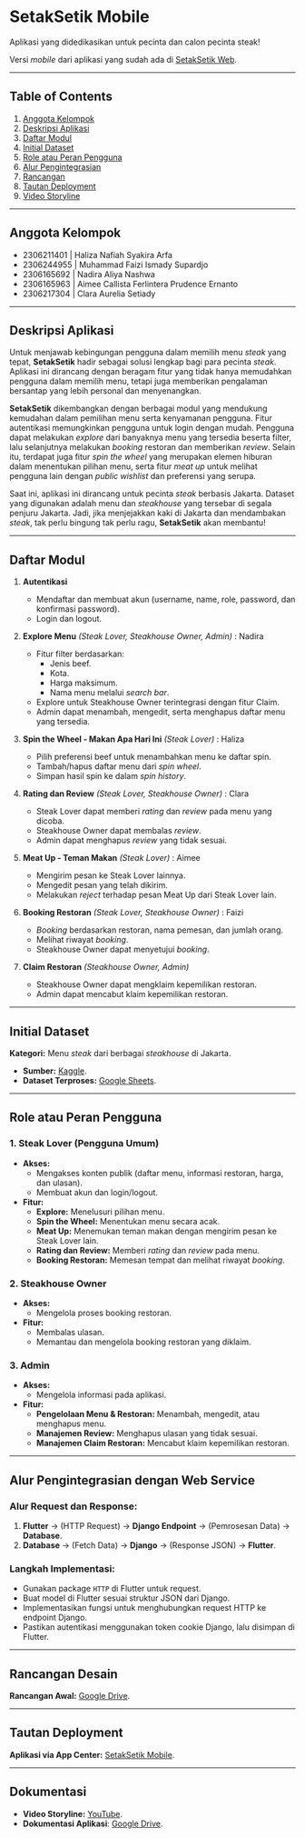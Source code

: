# SetakSetik Mobile

Aplikasi yang didedikasikan untuk pecinta dan calon pecinta steak!

Versi _mobile_ dari aplikasi yang sudah ada di [SetakSetik Web](http://muhammad-faizi-setaksetik.pbp.cs.ui.ac.id/).

---

## Table of Contents
1. [Anggota Kelompok](#anggota-kelompok)
2. [Deskripsi Aplikasi](#deskripsi-aplikasi)
3. [Daftar Modul](#daftar-modul)
4. [Initial Dataset](#initial-dataset)
5. [Role atau Peran Pengguna](#role-atau-peran-pengguna)
6. [Alur Pengintegrasian](#alur-pengintegrasian-dengan-web-service)
7. [Rancangan](#rancangan-desain)
8. [Tautan Deployment](#tautan-deployment)
9. [Video Storyline](#dokumentasi)

---

## Anggota Kelompok
- 2306211401  |  Haliza Nafiah Syakira Arfa
- 2306244955  |  Muhammad Faizi Ismady Supardjo
- 2306165692  |  Nadira Aliya Nashwa
- 2306165963  |  Aimee Callista Ferlintera Prudence Ernanto
- 2306217304  |  Clara Aurelia Setiady

---

## Deskripsi Aplikasi
Untuk menjawab kebingungan pengguna dalam memilih menu _steak_ yang tepat, **SetakSetik** hadir sebagai solusi lengkap bagi para pecinta _steak_. Aplikasi ini dirancang dengan beragam fitur yang tidak hanya memudahkan pengguna dalam memilih menu, tetapi juga memberikan pengalaman bersantap yang lebih personal dan menyenangkan. 

**SetakSetik** dikembangkan dengan berbagai modul yang mendukung kemudahan dalam pemilihan menu serta kenyamanan pengguna. Fitur autentikasi memungkinkan pengguna untuk login dengan mudah. Pengguna dapat melakukan _explore_ dari banyaknya menu yang tersedia beserta filter, lalu selanjutnya melakukan _booking_ restoran dan memberikan _review_. Selain itu, terdapat juga fitur _spin the wheel_ yang merupakan elemen hiburan dalam menentukan pilihan menu, serta fitur _meat up_ untuk melihat pengguna lain dengan _public wishlist_ dan preferensi yang serupa.

Saat ini, aplikasi ini dirancang untuk pecinta _steak_ berbasis Jakarta. Dataset yang digunakan adalah menu dan _steakhouse_ yang tersebar di segala penjuru Jakarta. Jadi, jika menjejakkan kaki di Jakarta dan mendambakan _steak_, tak perlu bingung tak perlu ragu, **SetakSetik** akan membantu!

---

## Daftar Modul

1. **Autentikasi**
   - Mendaftar dan membuat akun (username, name, role, password, dan konfirmasi password).
   - Login dan logout.

2. **Explore Menu** _(Steak Lover, Steakhouse Owner, Admin)_ : Nadira
   - Fitur filter berdasarkan:
     - Jenis beef.
     - Kota.
     - Harga maksimum.
     - Nama menu melalui _search bar_.
   - Explore untuk Steakhouse Owner terintegrasi dengan fitur Claim.
   - Admin dapat menambah, mengedit, serta menghapus daftar menu yang tersedia.

3. **Spin the Wheel - Makan Apa Hari Ini** _(Steak Lover)_ : Haliza
   - Pilih preferensi beef untuk menambahkan menu ke daftar spin.
   - Tambah/hapus daftar menu dari _spin wheel_.
   - Simpan hasil spin ke dalam _spin history_.

4. **Rating dan Review** _(Steak Lover, Steakhouse Owner)_ : Clara
   - Steak Lover dapat memberi _rating_ dan _review_ pada menu yang dicoba.
   - Steakhouse Owner dapat membalas _review_.
   - Admin dapat menghapus _review_ yang tidak sesuai.

5. **Meat Up - Teman Makan** _(Steak Lover)_ : Aimee
   - Mengirim pesan ke Steak Lover lainnya.
   - Mengedit pesan yang telah dikirim.
   - Melakukan _reject_ terhadap pesan Meat Up dari Steak Lover lain.

6. **Booking Restoran** _(Steak Lover, Steakhouse Owner)_ : Faizi
   - _Booking_ berdasarkan restoran, nama pemesan, dan jumlah orang.
   - Melihat riwayat _booking_.
   - Steakhouse Owner dapat menyetujui _booking_.

7. **Claim Restoran** _(Steakhouse Owner, Admin)_
   - Steakhouse Owner dapat mengklaim kepemilikan restoran.
   - Admin dapat mencabut klaim kepemilikan restoran.

---

## Initial Dataset

**Kategori:** Menu _steak_ dari berbagai _steakhouse_ di Jakarta.

- **Sumber:** [Kaggle](https://www.kaggle.com/datasets/miradelimanr/steakhouse-jakarta?resource=download).
- **Dataset Terproses:** [Google Sheets](https://docs.google.com/spreadsheets/d/1NDPuzQpybnalNUVGGFEaG_dutWjPqhmTbliIAJ24xuU/edit?usp=sharing).

---

## Role atau Peran Pengguna

### 1. **Steak Lover (Pengguna Umum)**
- **Akses:**
  - Mengakses konten publik (daftar menu, informasi restoran, harga, dan ulasan).
  - Membuat akun dan login/logout.
- **Fitur:**
  - **Explore:** Menelusuri pilihan menu.
  - **Spin the Wheel:** Menentukan menu secara acak.
  - **Meat Up:** Menemukan teman makan dengan mengirim pesan ke Steak Lover lain.
  - **Rating dan Review:** Memberi _rating_ dan _review_ pada menu.
  - **Booking Restoran:** Memesan tempat dan melihat riwayat _booking_.

### 2. **Steakhouse Owner**
- **Akses:**
  - Mengelola proses booking restoran.
- **Fitur:**
  - Membalas ulasan.
  - Memantau dan mengelola booking restoran yang diklaim.

### 3. **Admin**
- **Akses:**
  - Mengelola informasi pada aplikasi.
- **Fitur:**
  - **Pengelolaan Menu & Restoran:** Menambah, mengedit, atau menghapus menu.
  - **Manajemen Review:** Menghapus ulasan yang tidak sesuai.
  - **Manajemen Claim Restoran:** Mencabut klaim kepemilikan restoran.

---

## Alur Pengintegrasian dengan Web Service

### Alur Request dan Response:
1. **Flutter** &rarr; (HTTP Request) &rarr; **Django Endpoint** &rarr; (Pemrosesan Data) &rarr; **Database**.
2. **Database** &rarr; (Fetch Data) &rarr; **Django** &rarr; (Response JSON) &rarr; **Flutter**.

### Langkah Implementasi:
- Gunakan package `HTTP` di Flutter untuk request.
- Buat model di Flutter sesuai struktur JSON dari Django.
- Implementasikan fungsi untuk menghubungkan request HTTP ke endpoint Django.
- Pastikan autentikasi menggunakan token cookie Django, lalu disimpan di Flutter.

---

## Rancangan Desain
**Rancangan Awal:** [Google Drive](https://drive.google.com/drive/folders/1O0XBPTdz9gD1TJ1LrmA1kOUIPMY3dUva?usp=drive_link).

---

## Tautan Deployment
**Aplikasi via App Center:** [SetakSetik Mobile](https://install.appcenter.ms/orgs/pbp-c09/apps/setaksetik/distribution_groups/public/releases/9).

---

## Dokumentasi
- **Video Storyline:** [YouTube](https://youtu.be/KW6MbHLqILY?si=hb9QnD6wYGYt6XDk).
- **Dokumentasi Aplikasi**: [Google Drive](https://drive.google.com/drive/folders/1RZED_cz4inNtOVT0_EubHG1Jb0msE876?usp=drive_link).
